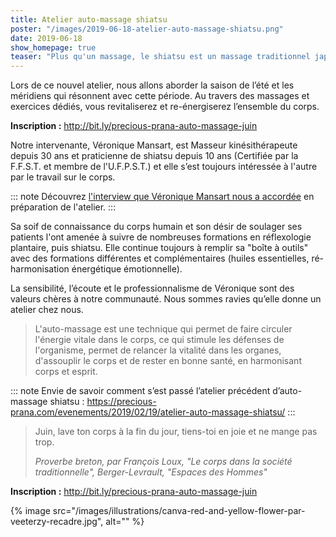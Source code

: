 ```yaml
---
title: Atelier auto-massage shiatsu
poster: "/images/2019-06-18-atelier-auto-massage-shiatsu.png"
date: 2019-06-18
show_homepage: true
teaser: "Plus qu'un massage, le shiatsu est un massage traditionnel japonais qui utilise les points d’acupressions. Par ce biais, on intervient sur plusieurs plans : physique, mental, émotionnel, relation, et on peut permettre à son corps de trouver des manières de s’autoguérir."
---
```


Lors de ce nouvel atelier, nous allons aborder la saison de l’été et les méridiens qui résonnent avec cette période. Au travers des massages et exercices dédiés, vous revitaliserez et re-énergiserez l’ensemble du corps.

**Inscription :** <http://bit.ly/precious-prana-auto-massage-juin>

Notre intervenante, Véronique Mansart, est Masseur kinésithérapeute depuis 30 ans et praticienne de shiatsu depuis 10 ans (Certifiée par la F.F.S.T. et membre de l'U.F.P.S.T.) et elle s’est toujours intéressée à l'autre par le travail sur le corps.

::: note
Découvrez [l'interview que Véronique Mansart nous a accordée](/interviews/veronique-mansart/) en préparation de l'atelier.
:::

Sa soif de connaissance du corps humain et son désir de soulager ses patients l'ont amenée à suivre de nombreuses formations en réflexologie plantaire, puis shiatsu. Elle continue toujours à remplir sa "boîte à outils" avec des formations différentes et complémentaires (huiles essentielles, ré-harmonisation énergétique émotionnelle).

La sensibilité, l’écoute et le professionnalisme de Véronique sont des valeurs chères à notre communauté. Nous sommes ravies qu’elle donne un atelier chez nous.

> L'auto-massage est une technique qui permet de faire circuler l'énergie vitale dans le corps, ce qui stimule les défenses de l'organisme, permet de relancer la vitalité dans les organes, d'assouplir le corps et de rester en bonne santé, en harmonisant corps et esprit.

::: note
Envie de savoir comment s’est passé l’atelier précédent d’auto-massage shiatsu : https://precious-prana.com/evenements/2019/02/19/atelier-auto-massage-shiatsu/
:::

> Juin, lave ton corps à la fin du jour, tiens-toi en joie et ne mange pas trop.
>
> <cite>Proverbe breton, par François Loux, "Le corps dans la société traditionnelle", Berger-Levrault, "Espaces des Hommes"</cite>

**Inscription :** <http://bit.ly/precious-prana-auto-massage-juin>

{% image src="/images/illustrations/canva-red-and-yellow-flower-par-veeterzy-recadre.jpg", alt="" %}